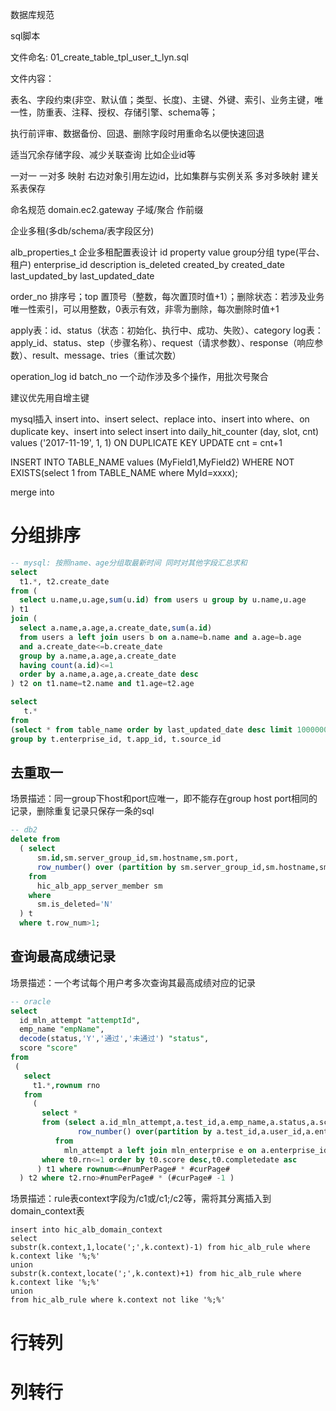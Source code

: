 数据库规范

sql脚本

文件命名: 01_create_table_tpl_user_t_lyn.sql

文件内容：

表名、字段约束(非空、默认值；类型、长度)、主键、外键、索引、业务主键，唯一性，防重表、注释、授权、存储引擎、schema等；

执行前评审、数据备份、回退、删除字段时用重命名以便快速回退

适当冗余存储字段、减少关联查询 比如企业id等

一对一  一对多 映射 右边对象引用左边id，比如集群与实例关系
多对多映射 建关系表保存

命名规范 domain.ec2.gateway   子域/聚合 作前缀

企业多租(多db/schema/表字段区分)

alb_properties_t 企业多租配置表设计
id property  value group分组 type(平台、租户) enterprise_id description is_deleted created_by created_date last_updated_by last_updated_date

order_no 排序号；top 置顶号（整数，每次置顶时值+1）；删除状态：若涉及业务唯一性索引，可以用整数，0表示有效，非零为删除，每次删除时值+1

apply表：id、status（状态：初始化、执行中、成功、失败）、category
log表：apply_id、status、step（步骤名称）、request（请求参数）、response（响应参数）、result、message、tries（重试次数）

operation_log id  batch_no  一个动作涉及多个操作，用批次号聚合

建议优先用自增主键



mysql插入
insert into、insert select、replace into、insert into  where、on duplicate key、insert into select
insert into daily_hit_counter (day, slot, cnt) values ('2017-11-19', 1, 1) ON DUPLICATE KEY UPDATE cnt = cnt+1

INSERT INTO TABLE_NAME values (MyField1,MyField2) WHERE NOT EXISTS(select 1 from TABLE_NAME where MyId=xxxx);

merge into

# 分组排序

```sql
-- mysql: 按照name、age分组取最新时间 同时对其他字段汇总求和
select 
  t1.*, t2.create_date
from (
  select u.name,u.age,sum(u.id) from users u group by u.name,u.age
) t1
join (
  select a.name,a.age,a.create_date,sum(a.id) 
  from users a left join users b on a.name=b.name and a.age=b.age 
  and a.create_date<=b.create_date
  group by a.name,a.age,a.create_date
  having count(a.id)<=1
  order by a.name,a.age,a.create_date desc
) t2 on t1.name=t2.name and t1.age=t2.age

select 
   t.* 
from 
(select * from table_name order by last_updated_date desc limit 100000000) t 
group by t.enterprise_id, t.app_id, t.source_id
```

## 去重取一

场景描述：同一group下host和port应唯一，即不能存在group host port相同的记录，删除重复记录只保存一条的sql 

```sql
-- db2
delete from
  ( select 
      sm.id,sm.server_group_id,sm.hostname,sm.port,
      row_number() over (partition by sm.server_group_id,sm.hostname,sm.port order by sm.updated_date desc) as row_num
	from 
	  hic_alb_app_server_member sm 
	where 
	  sm.is_deleted='N'
  ) t
  where t.row_num>1;
```

## 查询最高成绩记录

 场景描述：一个考试每个用户考多次查询其最高成绩对应的记录

```sql
-- oracle
select
  id_mln_attempt "attemptId",
  emp_name "empName",
  decode(status,'Y','通过','未通过') "status",
  score "score"
from 
 (
   select 
     t1.*,rownum rno
   from
     ( 
       select * 
       from (select a.id_mln_attempt,a.test_id,a.emp_name,a.status,a.score,a.enterprise_name,a.completedate,
               row_number() over(partition by a.test_id,a.user_id,a.enterprise_id order by a.score desc) rn 
       	  from 
       	    mln_attempt a left join mln_enterprise e on a.enterprise_id=e.enterprise_id where a.test_id=#examId#) t0
       where t0.rn<=1 order by t0.score desc,t0.completedate asc
	  ) t1 where rownum<=#numPerPage# * #curPage# 
  ) t2 where t2.rno>#numPerPage# * (#curPage# -1 )
```

  场景描述：rule表context字段为/c1或/c1;/c2等，需将其分离插入到domain_context表

```
insert into hic_alb_domain_context
select
substr(k.context,1,locate(';',k.context)-1) from hic_alb_rule where k.context like '%;%'
union
substr(k.context,locate(';',k.context)+1) from hic_alb_rule where k.context like '%;%'
union
from hic_alb_rule where k.context not like '%;%'
```

# 行转列

# 列转行